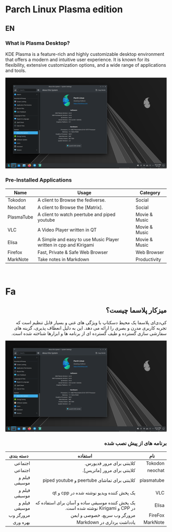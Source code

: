 # Parch Linux Plasma edition


## EN

### What is Plasma Desktop?

KDE Plasma is a feature-rich and highly customizable desktop environment that offers a modern and intuitive user experience. It is known for its flexibility, extensive customization options, and a wide range of applications and tools.

![screenshot](./image/screenshot.png)

### Pre-Installed Applications

| Name         | Usage     | Category |
|--------------|-----------|------------|
| Tokodon         | A client to Browse the fediverse.      | Social        |
| Neochat      | A client to Browse the [Matrix].  | Social       |
| PlasmaTube | A client to watch peertube and piped youtube | Movie & Music |
| VLC | A Video Player written in QT | Movie & Music |
| Elisa | A Simple and easy to use Music Player written in cpp and Kirigami | Movie & Music | 
| Firefox | Fast, Private & Safe Web Browser | Web Browser |
| MarkNote | Take notes in Markdown | Productivity |



‌
# Fa

<div dir="rtl">

## میزکار پلاسما چیست؟

کی‌دی‌ای پلاسما یک محیط دسکتاپ با ویژگی های غنی و بسیار قابل تنظیم است که تجربه کاربری مدرن و بصری را ارائه می دهد. این به دلیل انعطاف پذیری، گزینه های سفارشی سازی گسترده و طیف گسترده ای از برنامه ها و ابزارها شناخته شده است.

![نماگرفت](./image/screenshot.png)

### برنامه های از پیش نصب شده

| نام | استفاده | دسته بندی |
|--------------|----------|------------|
| Tokodon | کلاینتی برای مرور فدیورس. | اجتماعی |
| neochat | کلاینتی برای مرور [ماتریس]. | اجتماعی |
| plasmatube | کلاینتی برای تماشای peertube و piped youtube | فیلم و موسیقی |
| VLC | یک پخش کننده ویدیو نوشته شده در cpp و qt| فیلم و موسیقی |
| Elisa | یک پخش کننده موسیقی ساده و آسان برای استفاده که در CPP و Kirigami نوشته شده است. | فیلم و موسیقی |
| FireFox | مرورگر وب سریع، خصوصی و ایمن | مرورگر وب |
| MarkNote | یادداشت برداری در Markdown | بهره وری |

</div>